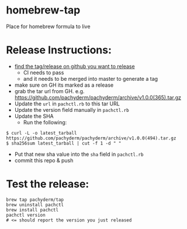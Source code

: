 # homebrew-tap
Place for homebrew formula to live


# Release Instructions:

- [find the tag/release on github you want to release](https://github.com/pachyderm/pachyderm/releases)
  - CI needs to pass
  - and it needs to be merged into master to generate a tag
- make sure on GH its marked as a release
- grab the tar url from GH. e.g. https://github.com/pachyderm/pachyderm/archive/v1.0.0(365).tar.gz
- Update the `url` in `pachctl.rb` to this tar URL
- Update the version field manually in `pachctl.rb`
- Update the SHA
  - Run the following:

```shell
$ curl -L -o latest_tarball https://github.com/pachyderm/pachyderm/archive/v1.0.0(494).tar.gz
$ sha256sum latest_tarball | cut -f 1 -d " "
```

  - Put that new sha value into the `sha` field in `pachctl.rb`
- commit this repo & push

# Test the release:

    brew tap pachyderm/tap
    brew uninstall pachctl
    brew install pachctl
    pachctl version
    # <= should report the version you just released
